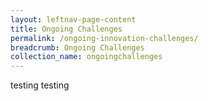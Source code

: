 ```yaml
---
layout: leftnav-page-content
title: Ongoing Challenges
permalink: /ongoing-innovation-challenges/
breadcrumb: Ongoing Challenges
collection_name: ongoingchallenges
---
```

testing testing
